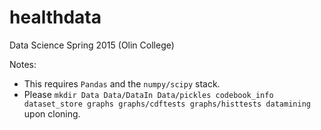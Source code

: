 # healthdata
Data Science Spring 2015 (Olin College)

Notes:
- This requires `Pandas` and the `numpy/scipy` stack.
- Please `mkdir Data Data/DataIn Data/pickles codebook_info dataset_store graphs graphs/cdftests graphs/histtests datamining` upon cloning.
